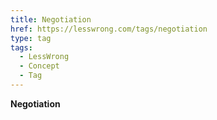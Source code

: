 ```yaml
---
title: Negotiation
href: https://lesswrong.com/tags/negotiation
type: tag
tags:
  - LessWrong
  - Concept
  - Tag
---
```


**Negotiation**